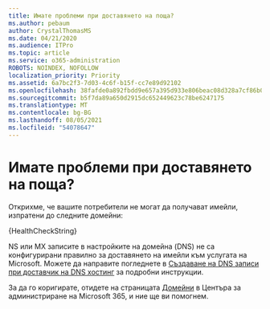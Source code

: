 ```yaml
---
title: Имате проблеми при доставянето на поща?
ms.author: pebaum
author: CrystalThomasMS
ms.date: 04/21/2020
ms.audience: ITPro
ms.topic: article
ms.service: o365-administration
ROBOTS: NOINDEX, NOFOLLOW
localization_priority: Priority
ms.assetid: 6a7bc2f3-7d03-4c6f-b15f-cc7e89d92102
ms.openlocfilehash: 38fafde0a892fbdd9e657a395d933e806beac08d328a7cf86b006e53975e7a52
ms.sourcegitcommit: b5f7da89a650d2915dc652449623c78be6247175
ms.translationtype: MT
ms.contentlocale: bg-BG
ms.lasthandoff: 08/05/2021
ms.locfileid: "54078647"
---
```

# <a name="having-email-delivery-issues"></a>Имате проблеми при доставянето на поща?

Открихме, че вашите потребители не могат да получават имейли, изпратени до следните домейни:
  
{HealthCheckString}
  
NS или MX записите в настройките на домейна (DNS) не са конфигурирани правилно за доставянето на имейли към услугата на Microsoft. Можете да направите погледнете в [Създаване на DNS записи при доставчик на DNS хостинг](https://docs.microsoft.com/microsoft-365/admin/get-help-with-domains/create-dns-records-at-any-dns-hosting-provider) за подробни инструкции. 
  
За да го коригирате, отидете на страницата [Домейни](https://admin.microsoft.com/adminportal/home#/Domains) в Центъра за администриране на Microsoft 365, и ние ще ви помогнем. 


